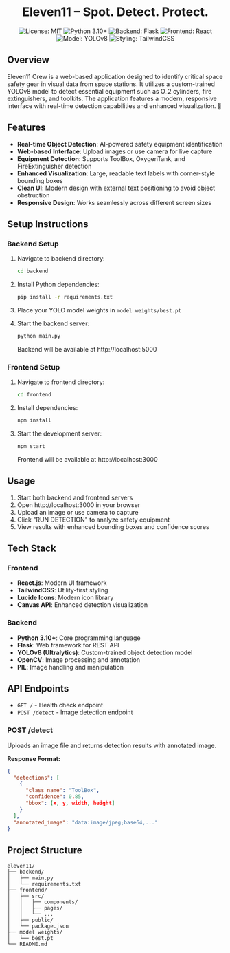<div align="center">
<h1>Eleven11 – Spot. Detect. Protect.</h1>
<p>
<img src="https://img.shields.io/badge/License-MIT-yellow.svg" alt="License: MIT">
<img src="https://img.shields.io/badge/Python-3.10+-blue?style=flat&logo=python" alt="Python 3.10+">
<img src="https://img.shields.io/badge/Backend-Flask-black?style=flat&logo=flask" alt="Backend: Flask">
<img src="https://img.shields.io/badge/Frontend-React-blue?style=flat&logo=react" alt="Frontend: React">
<img src="https://img.shields.io/badge/Model-YOLOv8-blueviolet?style=flat" alt="Model: YOLOv8">
<img src="https://img.shields.io/badge/Styling-TailwindCSS-cyan?style=flat&logo=tailwindcss" alt="Styling: TailwindCSS">
</p>
</div>

## Overview
Eleven11 Crew is a web-based application designed to identify critical space safety gear in visual data from space stations. It utilizes a custom-trained YOLOv8 model to detect essential equipment such as O_2 cylinders, fire extinguishers, and toolkits. The application features a modern, responsive interface with real-time detection capabilities and enhanced visualization. 🚀

## Features
- **Real-time Object Detection**: AI-powered safety equipment identification
- **Web-based Interface**: Upload images or use camera for live capture
- **Equipment Detection**: Supports ToolBox, OxygenTank, and FireExtinguisher detection
- **Enhanced Visualization**: Large, readable text labels with corner-style bounding boxes
- **Clean UI**: Modern design with external text positioning to avoid object obstruction
- **Responsive Design**: Works seamlessly across different screen sizes

## Setup Instructions

### Backend Setup
1. Navigate to backend directory:
   ```bash
   cd backend
   ```

2. Install Python dependencies:
   ```bash
   pip install -r requirements.txt
   ```

3. Place your YOLO model weights in `model weights/best.pt`

4. Start the backend server:
   ```bash
   python main.py
   ```
   Backend will be available at http://localhost:5000

### Frontend Setup
1. Navigate to frontend directory:
   ```bash
   cd frontend
   ```

2. Install dependencies:
   ```bash
   npm install
   ```

3. Start the development server:
   ```bash
   npm start
   ```
   Frontend will be available at http://localhost:3000

## Usage
1. Start both backend and frontend servers
2. Open http://localhost:3000 in your browser
3. Upload an image or use camera to capture
4. Click "RUN DETECTION" to analyze safety equipment
5. View results with enhanced bounding boxes and confidence scores

## Tech Stack
### Frontend
- **React.js**: Modern UI framework
- **TailwindCSS**: Utility-first styling
- **Lucide Icons**: Modern icon library
- **Canvas API**: Enhanced detection visualization

### Backend
- **Python 3.10+**: Core programming language
- **Flask**: Web framework for REST API
- **YOLOv8 (Ultralytics)**: Custom-trained object detection model
- **OpenCV**: Image processing and annotation
- **PIL**: Image handling and manipulation

## API Endpoints
- `GET /` - Health check endpoint
- `POST /detect` - Image detection endpoint

### POST /detect
Uploads an image file and returns detection results with annotated image.

**Response Format:**
```json
{
  "detections": [
    {
      "class_name": "ToolBox",
      "confidence": 0.85,
      "bbox": [x, y, width, height]
    }
  ],
  "annotated_image": "data:image/jpeg;base64,..."
}
```

## Project Structure
```
eleven11/
├── backend/
│   ├── main.py
│   └── requirements.txt
├── frontend/
│   ├── src/
│   │   ├── components/
│   │   ├── pages/
│   │   └── ...
│   ├── public/
│   └── package.json
├── model weights/
│   └── best.pt
└── README.md
```
